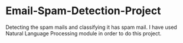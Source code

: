 # Email-Spam-Detection-Project
 Detecting the spam mails and classifying it has spam mail. I have used Natural Language Processing module in order to do this project.
